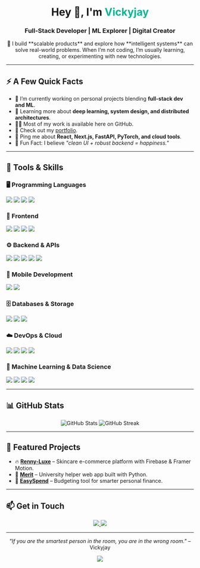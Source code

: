 <h1 align="center">Hey 👋, I'm <span style="color:#00b894;">Vickyjay</span></h1>
<h3 align="center">Full-Stack Developer | ML Explorer | Digital Creator</h3>

<p align="center">
  🚀 I build **scalable products** and explore how **intelligent systems** can solve real-world problems.  
  When I’m not coding, I’m usually learning, creating, or experimenting with new technologies.  
</p>

---

## ⚡️ A Few Quick Facts  
- 🔭 I’m currently working on personal projects blending **full-stack dev and ML**.  
- 🧐 Learning more about **deep learning, system design, and distributed architectures**.  
- 👨‍💻 Most of my work is available here on GitHub.  
- 📝 Check out my [portfolio](https://victorjayeoba.vercel.app/).  
- 💬 Ping me about **React, Next.js, FastAPI, PyTorch, and cloud tools**.   
- 🎉 Fun Fact: I believe _"clean UI + robust backend = happiness."_  

---

## 🚀 Tools & Skills  

### 🖥 Programming Languages  
<p>
  <img src="https://img.shields.io/badge/Python-3776AB?style=for-the-badge&logo=python&logoColor=white" />
  <img src="https://img.shields.io/badge/JavaScript-F7DF1E?style=for-the-badge&logo=javascript&logoColor=black" />
  <img src="https://img.shields.io/badge/PHP-777BB4?style=for-the-badge&logo=php&logoColor=white" />
  <img src="https://img.shields.io/badge/SQL-336791?style=for-the-badge&logo=postgresql&logoColor=white" />
</p>

### 🎨 Frontend  
<p>
  <img src="https://img.shields.io/badge/React-61DAFB?style=for-the-badge&logo=react&logoColor=black" />
  <img src="https://img.shields.io/badge/Next.js-000000?style=for-the-badge&logo=nextdotjs&logoColor=white" />
  <img src="https://img.shields.io/badge/Tailwind_CSS-38B2AC?style=for-the-badge&logo=tailwind-css&logoColor=white" />
  <img src="https://img.shields.io/badge/Bootstrap-7952B3?style=for-the-badge&logo=bootstrap&logoColor=white" />
</p>

### ⚙️ Backend & APIs  
<p>
  <img src="https://img.shields.io/badge/FastAPI-009688?style=for-the-badge&logo=fastapi&logoColor=white" />
  <img src="https://img.shields.io/badge/Flask-000000?style=for-the-badge&logo=flask&logoColor=white" />
  <img src="https://img.shields.io/badge/Node.js-339933?style=for-the-badge&logo=nodedotjs&logoColor=white" />
  <img src="https://img.shields.io/badge/Express.js-000000?style=for-the-badge&logo=express&logoColor=white" />
  <img src="https://img.shields.io/badge/Twilio-F22F46?style=for-the-badge&logo=twilio&logoColor=white" />
</p>

### 📱 Mobile Development  
<p>
  <img src="https://img.shields.io/badge/React_Native-61DAFB?style=for-the-badge&logo=react&logoColor=black" />
  <img src="https://img.shields.io/badge/Flutter-02569B?style=for-the-badge&logo=flutter&logoColor=white" />
</p>

### 🗄 Databases & Storage  
<p>
  <img src="https://img.shields.io/badge/MongoDB-47A248?style=for-the-badge&logo=mongodb&logoColor=white" />
  <img src="https://img.shields.io/badge/MySQL-4479A1?style=for-the-badge&logo=mysql&logoColor=white" />
  <img src="https://img.shields.io/badge/Firebase-FFCA28?style=for-the-badge&logo=firebase&logoColor=black" />
</p>

### ☁️ DevOps & Cloud  
<p>
  <img src="https://img.shields.io/badge/Docker-2496ED?style=for-the-badge&logo=docker&logoColor=white" />
  <img src="https://img.shields.io/badge/Vercel-000000?style=for-the-badge&logo=vercel&logoColor=white" />
  <img src="https://img.shields.io/badge/Netlify-00C7B7?style=for-the-badge&logo=netlify&logoColor=white" />
  <img src="https://img.shields.io/badge/Cloudflare-F38020?style=for-the-badge&logo=cloudflare&logoColor=white" />
</p>

### 🤖 Machine Learning & Data Science  
<p>
  <img src="https://img.shields.io/badge/PyTorch-EE4C2C?style=for-the-badge&logo=pytorch&logoColor=white" />
  <img src="https://img.shields.io/badge/TensorFlow-FF6F00?style=for-the-badge&logo=tensorflow&logoColor=white" />
  <img src="https://img.shields.io/badge/OpenCV-5C3EE8?style=for-the-badge&logo=opencv&logoColor=white" />
  <img src="https://img.shields.io/badge/scikit--learn-F7931E?style=for-the-badge&logo=scikitlearn&logoColor=white" />
</p>

---

## 📊 GitHub Stats  
<p align="center">
  <img src="https://github-readme-stats.vercel.app/api?username=victorjayeoba&show_icons=true&theme=calm&hide_border=true" alt="GitHub Stats" />
  <img src="https://streak-stats.demolab.com?user=victorjayeoba&theme=calm&hide_border=true" alt="GitHub Streak" />
</p>

---

## 📌 Featured Projects  
- 🔥 **[Renny-Luxe](https://github.com/victorjayeoba/renny-luxe)** – Skincare e-commerce platform with Firebase & Framer Motion.  
- 📘 **[Merit](https://github.com/femix300/Merit)** – University helper web app built with Python.  
- 💸 **[EasySpend](https://github.com/victorjayeoba/EasySpend)** – Budgeting tool for smarter personal finance.  

---

## 📫 Get in Touch  
<p align="center">
  <a href="https://x.com/VickyJay_media" target="_blank">
    <img src="https://img.shields.io/badge/X-1DA1F2?style=for-the-badge&logo=x&logoColor=white" />
  </a>
  <a href="https://www.linkedin.com/in/victor-jayeoba-400b96253/" target="_blank">
    <img src="https://img.shields.io/badge/LinkedIn-0077B5?style=for-the-badge&logo=linkedin&logoColor=white" />
  </a>
</p>

---

<p align="center"><i>"If you are the smartest person in the room, you are in the wrong room."</i> – Vickyjay</p>  

<p align="center">
  <img src="https://komarev.com/ghpvc/?username=victorjayeoba&style=flat-square&color=00b894" />
</p>
